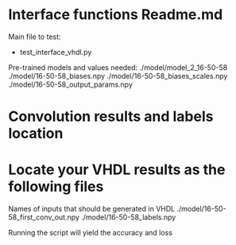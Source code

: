 # Interface functions Readme.md

Main file to test:
* test_interface_vhdl.py

Pre-trained models and values needed:
./model/model_2_16-50-58
./model/16-50-58_biases.npy
./model/16-50-58_biases_scales.npy
./model/16-50-58_output_params.npy

# Convolution results and labels location
# Locate your VHDL results as the following files
Names of inputs that should be generated in VHDL
./model/16-50-58_first_conv_out.npy
./model/16-50-58_labels.npy

Running the script will yield the accuracy and loss
